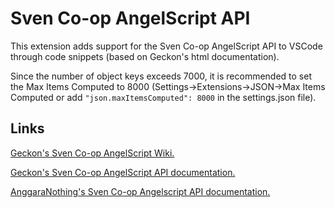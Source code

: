 # Sven Co-op AngelScript API

This extension adds support for the Sven Co-op AngelScript API to VSCode through code snippets (based on Geckon's html documentation).

Since the number of object keys exceeds 7000, it is recommended to set the Max Items Computed to 8000 (Settings->Extensions->JSON->Max Items Computed or add `"json.maxItemsComputed": 8000` in the settings.json file).

## Links

[Geckon's Sven Co-op AngelScript Wiki.](https://github.com/baso88/SC_AngelScript/wiki)

[Geckon's Sven Co-op AngelScript API documentation.](https://baso88.github.io/SC_AngelScript/docs/)

[AnggaraNothing's Sven Co-op Angelscript API documentation.](https://anggaranothing.gitlab.io/as/svencoop/)
